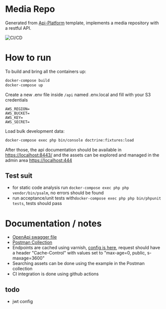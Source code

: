 # Media Repo

Generated from [Api-Platform](https://github.com/api-platform/api-platform) template, implements a media repository with a restful API.


![CI/CD](https://github.com/fernand0martins/memorable/workflows/CI/CD/badge.svg?branch=master)

# How to run 
To build and bring all the containers up:
```bash
docker-compose build
docker-compose up
```

Create a new .env file inside ``/api`` named .env.local and fill with your S3 credentials
```text
AWS_REGION=
AWS_BUCKET=
AWS_KEY=
AWS_SECRET=
```

Load bulk development data:
```bash
docker-compose exec php bin/console doctrine:fixtures:load
```

After those, the api documentation should be available in [https://localhost:8443/](https://localhost:8443/) and the assets can be explored and managed in the admin area [https://localhost:444](https://localhost:444)

## Test suit
- for static code analysis run `docker-compose exec php php vendor/bin/psalm`, no errors should be found
- run acceptance/unit tests with`docker-compose exec php php bin/phpunit tests`, tests should pass

# Documentation / notes
- [OpenApi swagger file](swagger_docs.json)
- [Postman Collection](media-repo.postman_collection.json)
- Endpoints are cached using varnish, [config is here](api/config/packages/api_platform.yaml), request should have a header "Cache-Control" with values set to "max-age=0, public, s-maxage=3600"
- Searching assets can be done using the example in the Postman collection
- CI integration is done using github actions

## todo
- jwt config
